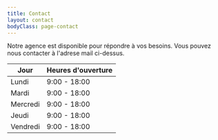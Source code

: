 ```yaml
---
title: Contact
layout: contact
bodyClass: page-contact
---
```


Notre agence est disponible pour répondre à vos besoins. Vous pouvez nous contacter à l'adrese mail ci-dessus.

| Jour       | Heures d'ouverture   |
| ---------- | ------------------- |
| Lundi      |    9:00 - 18:00     |
| Mardi      |    9:00 - 18:00     |
| Mercredi   |    9:00 - 18:00     |
| Jeudi      |    9:00 - 18:00     |
| Vendredi   |    9:00 - 18:00     |
